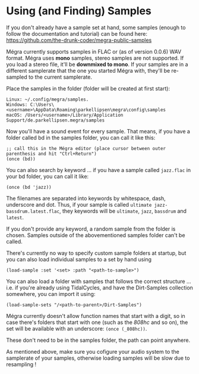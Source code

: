 # Using (and Finding) Samples

If you don't already have a sample set at hand, some samples (enough to follow the documentation and tutorial) can be found here: https://github.com/the-drunk-coder/megra-public-samples

Mégra currently supports samples in FLAC or (as of version 0.0.6) WAV format. Mégra uses **mono** samples, stereo samples are not supported. If you load a stereo file, it'll be **downmixed to mono**. If your samples are in a different samplerate that the one you started Mégra with, they'll be re-sampled to the current samplerate.

Place the samples in the folder (folder will be created at first start):

    Linux: ~/.config/megra/samples.
    Windows: C:\Users\<username>\AppData\Roaming\parkellipsen\megra\config\samples
    macOS: /Users/<username>/Library/Application Support/de.parkellipsen.megra/samples

Now you'll have a sound event for every sample. That means, if you have a folder called bd in the samples folder, you can call it like this:

```
;; call this in the Mégra editor (place cursor between outer parenthesis and hit "Ctrl+Return")
(once (bd))
```

You can also search by keyword ... if you have a sample called `jazz.flac` in your bd folder, you can call it like:

```
(once (bd 'jazz))
```

The filenames are separated into keywords by whitespace, dash, underscore and dot. Thus, if your sample is called `ultimate jazz-bassdrum.latest.flac`, they keywords will be `ultimate`, `jazz`, `bassdrum` and `latest`. 

If you don't provide any keyword, a random sample from the folder is chosen. Samples outside of the abovementioned samples folder can't be called.

There's currently no way to specify custom sample folders at startup, but you can also load individual samples to a set by hand using 
```
(load-sample :set '<set> :path "<path-to-sample>")
```

You can also load a folder with samples that follows the correct structure ... i.e. if you're already using TidalCycles, and have the Dirt-Samples collection
somewhere, you can import it using:

```
(load-sample-sets "/<path-to-parent>/Dirt-Samples")
```
Mégra currently doesn't allow function names that start with a digit, so in case there's folders that start with one (such as the *808hc* and so on), 
the set will be available with an underscore: `(once (_808hc))`.

These don't need to be in the samples folder, the path can point anywhere.

As mentioned above, make sure you cofigure your audio system to the samplerate of your samples, otherwise loading samples will be slow due to resampling !
